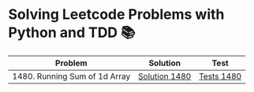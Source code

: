 # Solving Leetcode Problems with Python and TDD :books:

| Problem                       | Solution                                     | Test                               |
| ----------------------------- | -------------------------------------------- | ---------------------------------- |
| 1480. Running Sum of 1d Array | [Solution 1480](./problems/solution_1480.py) | [Tests 1480](./tests/test_1480.py) |
